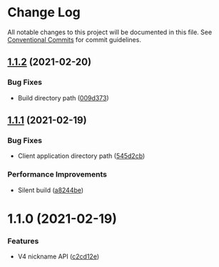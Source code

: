 # Change Log

All notable changes to this project will be documented in this file.
See [Conventional Commits](https://conventionalcommits.org) for commit guidelines.

## [1.1.2](https://github.com/garethlau/floatingfile-mono/compare/v1.1.1...v1.1.2) (2021-02-20)


### Bug Fixes

* Build directory path ([009d373](https://github.com/garethlau/floatingfile-mono/commit/009d37300a3d791223976c8e5b7fb5e819975b77))





## [1.1.1](https://github.com/garethlau/floatingfile-mono/compare/v1.1.0...v1.1.1) (2021-02-19)


### Bug Fixes

* Client application directory path ([545d2cb](https://github.com/garethlau/floatingfile-mono/commit/545d2cbc0f9685d63fc176fe87b4e018516120fb))


### Performance Improvements

* Silent build ([a8244be](https://github.com/garethlau/floatingfile-mono/commit/a8244bebfdbb4eb10e4053335722496c3f49bad5))





# 1.1.0 (2021-02-19)


### Features

* V4 nickname API ([c2cd12e](https://github.com/garethlau/floatingfile-mono/commit/c2cd12e903a074a077cdd5ba33289368bfe105f4))
